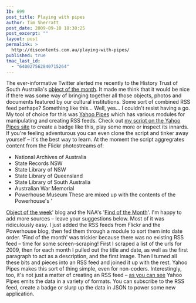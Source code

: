 ```yaml
---
ID: 699
post_title: Playing with pipes
author: Tim Sherratt
post_date: 2009-09-10 18:38:25
post_excerpt: ""
layout: post
permalink: >
  http://discontents.com.au/playing-with-pipes/
published: true
tmac_last_id:
  - "640027562840715264"
---
```

The ever-informative Twitter alerted me recently to the History Trust of South Australia's [object of the month][1]. It made me think that it would be nice if there was some way of bringing together all those objects, photos and documents featured by our cultural institutions. Some sort of combined RSS feed perhaps? Something like this... <script src="http://pipes.yahoo.com/js/listbadge.js">{"pipe_id":"d9507f84ba0046394fb34a99de0709bf","_btype":"list"}</script> Well, yes... I couldn't resist having a go. My tool of choice for this was [Yahoo Pipes][2] which has various modules for manipulating and creating RSS feeds. Check out [my script on the Yahoo Pipes site][3] to create a badge like this, play some more or inspect its innards. If you're feeling adventurous you can even clone the script and tinker away yourself – it's the best way to learn.<!--more--> At the moment the script aggregrates content from the Flickr photostreams of: 

*   National Archives of Australia
*   State Records NSW
*   State Library of NSW
*   State Library of Queensland
*   State Library of South Australia
*   Australian War Memorial
*   Powerhouse Museum These are mixed up with the contents of the Powerhouse's '

[Object of the week][4]' blog and the NAA's '[Find of the Month][5]'. I'm happy to add more sources – leave your suggestions below. Most of it was ridiculously easy. I just added the RSS feeds from Flickr and the Powerhouse blog, then fed them through a module to sort them into date order. 'Find of the month' was trickier because there was no existing RSS feed – time for some screen-scraping! First I scraped a list of the urls for 2009, then for each month I pulled out the title and date, as well as the first paragraph to act as a description, and the first image. Then I turned all these bits and pieces into an RSS feed and joined it up with the rest. Yahoo Pipes makes this sort of thing simple, even for non-coders. Interestingly, too, it's not just a matter of creating an RSS feed – [as you can see][3] Yahoo Pipes emits the data in a variety of formats. You can subscribe to the RSS feed, create a badge or slurp up the data in JSON to power some new application.

 [1]: http://www.history.sa.gov.au/history/object%20of%20the%20month.htm.html
 [2]: http://pipes.yahoo.com/
 [3]: http://pipes.yahoo.com/wragge/featureditems
 [4]: http://www.powerhousemuseum.com/collection/blog/
 [5]: http://naa.gov.au/whats-on/online/find-of-the-month/index.aspx